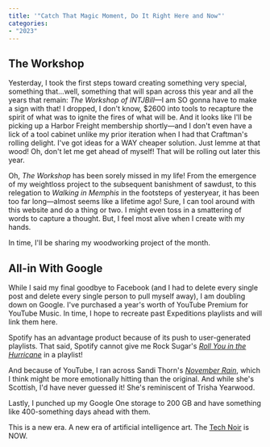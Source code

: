 ```yaml
---
title: '"Catch That Magic Moment, Do It Right Here and Now"'
categories:
- "2023"
---
```


## The Workshop

Yesterday, I took the first steps toward creating something very special, something that...well, something that will span across this year and all the years that remain: *The Workshop of INTJBill*—I am SO gonna have to make a sign with that! I dropped, I don't know, $2600 into tools to recapture the spirit of what was to ignite the fires of what will be. And it looks like I'll be picking up a Harbor Freight membership shortly—and I don't even have a lick of a tool cabinet unlike my prior iteration when I had that Craftman's rolling delight. I've got ideas for a WAY cheaper solution. Just lemme at that wood! Oh, don't let me get ahead of myself! That will be rolling out later this year.

Oh, *The Workshop* has been sorely missed in my life! From the emergence of my weightloss project to the subsequent banishment of sawdust, to this relegation to *Walking in Memphis* in the footsteps of yesteryear, it has been too far long—almost seems like a lifetime ago! Sure, I can tool around with this website and do a thing or two. I might even toss in a smattering of words to capture a thought. But, I feel most alive when I create with my hands.

In time, I'll be sharing my woodworking project of the month.

## All-in With Google

While I said my final goodbye to Facebook (and I had to delete every single post and delete every single person to pull myself away), I am doubling down on Google. I've purchased a year's worth of YouTube Premium for YouTube Music. In time, I hope to recreate past Expeditions playlists and will link them here.

Spotify has an advantage product because of its push to user-generated playlists. That said, Spotify cannot give me Rock Sugar's *[Roll You in the Hurricane](https://music.youtube.com/watch?v=eMLhxHFhIsI&feature=share)* in a playlist!

And because of YouTube, I ran across Sandi Thorn's *[November Rain](https://music.youtube.com/watch?v=1ZE28fKxTpA&feature=share)*, which I think might be more emotionally hitting than the original. And while she's Scottish, I'd have never guessed it! She's reminiscent of Trisha Yearwood.

Lastly, I punched up my Google One storage to 200 GB and have something like 400-something days ahead with them.

This is a new era. A new era of artificial intelligence art. The [Tech Noir](https://music.youtube.com/watch?v=wCq2sj1zBQg&feature=share) is NOW.

